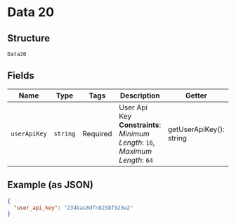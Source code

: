 
# Data 20

## Structure

`Data20`

## Fields

| Name | Type | Tags | Description | Getter | Setter |
|  --- | --- | --- | --- | --- | --- |
| `userApiKey` | `string` | Required | User Api Key<br>**Constraints**: *Minimum Length*: `16`, *Maximum Length*: `64` | getUserApiKey(): string | setUserApiKey(string userApiKey): void |

## Example (as JSON)

```json
{
  "user_api_key": "234bas8dfn8238f923w2"
}
```

